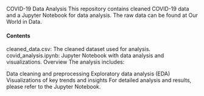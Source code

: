 COVID-19 Data Analysis
This repository contains cleaned COVID-19 data and a Jupyter Notebook for data analysis. The raw data can be found at Our World in Data.

#### Contents
cleaned_data.csv: The cleaned dataset used for analysis.
covid_analysis.ipynb: Jupyter Notebook with data analysis and visualizations.
Overview
The analysis includes:

Data cleaning and preprocessing
Exploratory data analysis (EDA)
Visualizations of key trends and insights
For detailed analysis and results, please refer to the Jupyter Notebook.

